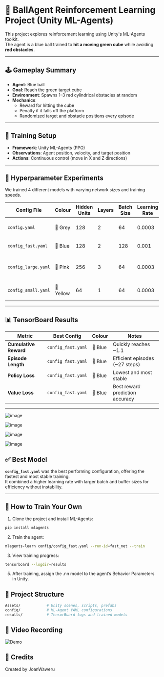 # 🧠 BallAgent Reinforcement Learning Project (Unity ML-Agents)

This project explores reinforcement learning using Unity's ML-Agents toolkit.  
The agent is a blue ball trained to **hit a moving green cube** while avoiding **red obstacles**.

---

## 🕹️ Gameplay Summary

- **Agent**: Blue ball
- **Goal**: Reach the green target cube
- **Environment**: Spawns 1–3 red cylindrical obstacles at random
- **Mechanics**:
  - Reward for hitting the cube
  - Penalty if it falls off the platform
  - Randomized target and obstacle positions every episode

---

## 🧪 Training Setup

- **Framework**: Unity ML-Agents (PPO)
- **Observations**: Agent position, velocity, and target position
- **Actions**: Continuous control (move in X and Z directions)

---

## 🧠 Hyperparameter Experiments

We trained 4 different models with varying network sizes and training speeds.

| Config File        | Colour    | Hidden Units | Layers | Batch Size | Learning Rate | Result |
|--------------------|-----------|--------------|--------|------------|---------------|--------|
| `config.yaml`      | 🩶 Grey   | 128      | 2      | 64         | 0.0003         | ✅ Stable baseline |
| `config_fast.yaml` | 💙 Blue   |     128      | 2      | 128        | 0.001          | ⭐ **Best overall** |
| `config_large.yaml`| 🩷 Pink   |     256      | 3      | 64         | 0.0003         | ✅ Strong but slower |
| `config_small.yaml`| 💛 Yellow |      64      | 1      | 64         | 0.0003         | ❌ Did not learn |

---

## 📊 TensorBoard Results

| Metric           | Best Config          | Colour    | Notes |
|------------------|----------------------|-------|------|
| **Cumulative Reward** | `config_fast.yaml`     | 💙 Blue   |Quickly reaches ~1.1 |
| **Episode Length**    | `config_fast.yaml`     | 💙 Blue   |Efficient episodes (~27 steps) |
| **Policy Loss**       | `config_fast.yaml`     | 💙 Blue   |Lowest and most stable |
| **Value Loss**        | `config_fast.yaml`     | 💙 Blue |Best reward prediction accuracy |

---

![image](https://github.com/user-attachments/assets/a3af8ab2-60df-4451-aaea-8101df7b1bac)

![image](https://github.com/user-attachments/assets/2acad0e5-91ac-4abd-8e62-7c658ab4bb51)

![image](https://github.com/user-attachments/assets/946a774a-e628-4414-a28c-f4845ee843bb)

![image](https://github.com/user-attachments/assets/4c38152d-57e4-4cfd-8356-a4821efea10b)



## ✅ Best Model

**`config_fast.yaml`** was the best performing configuration, offering the fastest and most stable training.  
It combined a higher learning rate with larger batch and buffer sizes for efficiency without instability.

---

## 🚀 How to Train Your Own

1. Clone the project and install ML-Agents:
```bash
pip install mlagents
```

2. Train the agent:

```bash
mlagents-learn config/config_fast.yaml --run-id=fast_net --train
```

3. View training progress:
```bash
tensorboard --logdir=results
```

5. After training, assign the .nn model to the agent’s Behavior Parameters in Unity.

## 📁 Project Structure
```bash
Assets/            # Unity scenes, scripts, prefabs
config/            # ML-Agent YAML configurations
results/           # TensorBoard logs and trained models
```

## 📸 Video Recording
![Demo](media/demo.gif)

## 🙌 Credits
Created by JoanWaweru

